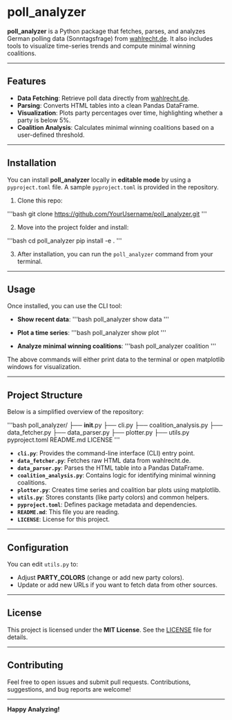 # poll_analyzer

**poll_analyzer** is a Python package that fetches, parses, and analyzes German polling data (Sonntagsfrage) from [wahlrecht.de](https://www.wahlrecht.de). It also includes tools to visualize time-series trends and compute minimal winning coalitions.

---

## Features

- **Data Fetching**: Retrieve poll data directly from [wahlrecht.de](https://www.wahlrecht.de/umfragen/insa.htm).
- **Parsing**: Converts HTML tables into a clean Pandas DataFrame.
- **Visualization**: Plots party percentages over time, highlighting whether a party is below 5%.
- **Coalition Analysis**: Calculates minimal winning coalitions based on a user-defined threshold.

---

## Installation

You can install **poll_analyzer** locally in **editable mode** by using a `pyproject.toml` file. A sample `pyproject.toml` is provided in the repository.

1. Clone this repo:

'''bash
git clone https://github.com/YourUsername/poll_analyzer.git
'''

2. Move into the project folder and install:

'''bash
cd poll_analyzer
pip install -e .
'''

3. After installation, you can run the `poll_analyzer` command from your terminal.

---

## Usage

Once installed, you can use the CLI tool:

- **Show recent data**:
  '''bash
  poll_analyzer show data
  '''

- **Plot a time series**:
  '''bash
  poll_analyzer show plot
  '''

- **Analyze minimal winning coalitions**:
  '''bash
  poll_analyzer coalition
  '''

The above commands will either print data to the terminal or open matplotlib windows for visualization.

---

## Project Structure

Below is a simplified overview of the repository:

'''bash
poll_analyzer/
├── **init**.py
├── cli.py
├── coalition_analysis.py
├── data_fetcher.py
├── data_parser.py
├── plotter.py
├── utils.py
pyproject.toml
README.md
LICENSE
'''

- **`cli.py`**: Provides the command-line interface (CLI) entry point.
- **`data_fetcher.py`**: Fetches raw HTML data from wahlrecht.de.
- **`data_parser.py`**: Parses the HTML table into a Pandas DataFrame.
- **`coalition_analysis.py`**: Contains logic for identifying minimal winning coalitions.
- **`plotter.py`**: Creates time series and coalition bar plots using matplotlib.
- **`utils.py`**: Stores constants (like party colors) and common helpers.
- **`pyproject.toml`**: Defines package metadata and dependencies.
- **`README.md`**: This file you are reading.
- **`LICENSE`**: License for this project.

---

## Configuration

You can edit `utils.py` to:

- Adjust **PARTY_COLORS** (change or add new party colors).
- Update or add new URLs if you want to fetch data from other sources.

---

## License

This project is licensed under the **MIT License**. See the [LICENSE](LICENSE) file for details.

---

## Contributing

Feel free to open issues and submit pull requests. Contributions, suggestions, and bug reports are welcome!

---

**Happy Analyzing!**
